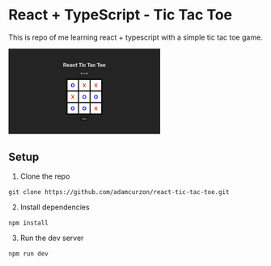 # React + TypeScript - Tic Tac Toe

This is repo of me learning react + typescript with a simple tic tac toe game.

<img width="300" src="https://github.com/adamcurzon/react-tic-tac-toe/blob/main/docs/preview.png">

## Setup

1. Clone the repo
```
git clone https://github.com/adamcurzon/react-tic-tac-toe.git
```
2. Install dependencies
  ```
npm install
  ```
3. Run the dev server
```
npm run dev
```
